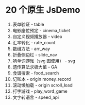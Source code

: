 # 20 个原生 JsDemo

1. 表单验证 - table  
2. 电影座位预定 - cinema_ticket  
3. 自定义视频播放器 - video  
4. 汇率转化 - rate_count  
5. 数组方法 - arr_way  
6. 折叠侧边栏 - slide_nav  
7. 猜单词游戏（svg 图使用） - svg  
8. 遗传算法求极大值 - GA  
9. 食谱搜索 - food_search  
10. 记账本 - origin money_record  
11. 滚动懒加载 - origin scroll_load
12. 打字游戏 - play_word_game
13. 文字转语言 - speed_api
